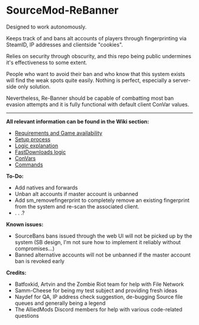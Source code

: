 # SourceMod-ReBanner

Designed to work autonomously.

Keeps track of and bans alt accounts of players through fingerprinting via SteamID, IP addresses and clientside "cookies".

Relies on security through obscurity, and this repo being public undermines it's effectiveness to some extent.

People who want to avoid their ban and who know that this system exists will find the weak spots quite easily. Nothing is perfect, especially a server-side only solution.

Nevertheless, Re-Banner should be capable of combatting most ban evasion attempts and it is fully functional with default client ConVar values.

-------------

**All relevant information can be found in the Wiki section:**

- [Requirements and Game availability](https://github.com/Nolo001-Aha/SourceMod-ReBanner/wiki/Requirements-and-availability)
- [Setup process](https://github.com/Nolo001-Aha/SourceMod-ReBanner/wiki/Setting-up-Re-Banner)
- [Logic explanation](https://github.com/Nolo001-Aha/SourceMod-ReBanner/wiki/Plugin-operation-logic)
- [FastDownloads logic](https://github.com/Nolo001-Aha/SourceMod-ReBanner/wiki/FastDownloads-server-logic)
- [ConVars](https://github.com/Nolo001-Aha/SourceMod-ReBanner/wiki/ConVars)
- [Commands](https://github.com/Nolo001-Aha/SourceMod-ReBanner/wiki/Commands)



**To-Do:**
- Add natives and forwards
- Unban alt accounts if master account is unbanned
- Add sm_removefingerprint to completely remove an existing fingerprint from the system and re-scan the associated client.
- . . .?

**Known issues:**
- SourceBans bans issued through the web UI will not be picked up by the system (SB design, I'm not sure how to implement it reliably without compromises...)
- Banned alternative accounts will not be unbanned if the master account ban is revoked early

**Credits:**

- Batfoxkid, Artvin and the Zombie Riot team for help with File Network
- Samm-Cheese for being my test subject and providing fresh ideas
- Naydef for QA, IP address check suggestion, de-bugging Source file queues and generally being a legend
- The AlliedMods Discord members for help with various code-related questions

